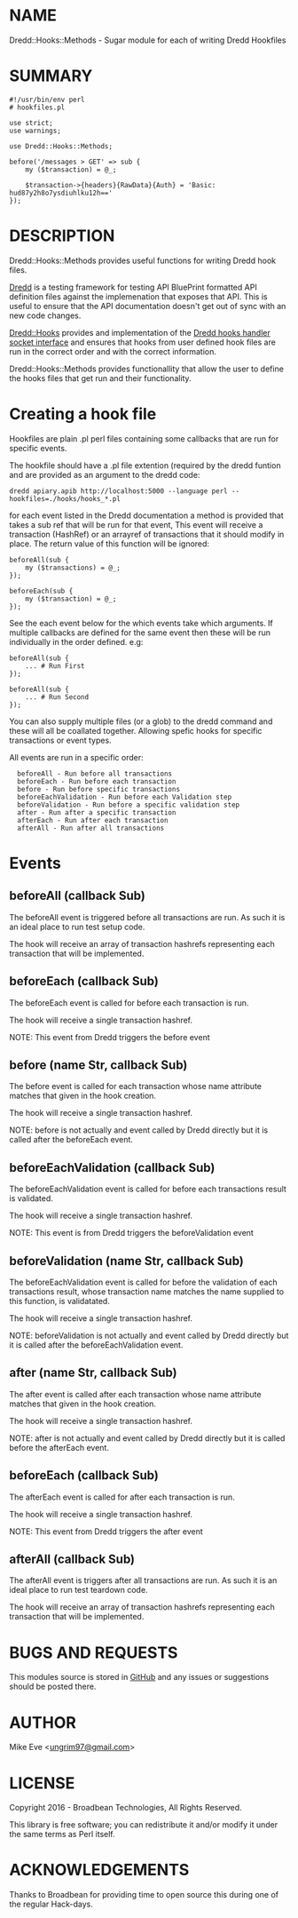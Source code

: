 # NAME

Dredd::Hooks::Methods - Sugar module for each of writing Dredd Hookfiles

# SUMMARY

    #!/usr/bin/env perl
    # hookfiles.pl

    use strict;
    use warnings;

    use Dredd::Hooks::Methods;

    before('/messages > GET' => sub {
        my ($transaction) = @_;

        $transaction->{headers}{RawData}{Auth} = 'Basic: hud87y2h8o7ysdiuhlku12h=='
    });

# DESCRIPTION

Dredd::Hooks::Methods provides useful functions for writing
Dredd hook files.

[Dredd](https://dredd.readthedocs.org) is a testing framework
for testing API BluePrint formatted API definition files
against the implemenation that exposes that API. This is useful
to ensure that the API documentation doesn't get out of sync
with an new code changes.

[Dredd::Hooks](https://metacpan.org/pod/Dredd::Hooks) provides and implementation of the
[Dredd hooks handler socket interface](https://dredd.readthedocs.org/en/latest/hooks-new-language/)
and ensures that hooks from user defined hook files are run in
the correct order and with the correct information.

Dredd::Hooks::Methods provides functionallity that allow the
user to define the hooks files that get run and their
functionality.

# Creating a hook file

Hookfiles are plain .pl perl files containing some callbacks
that are run for specific events.

The hookfile should have a .pl file extention (required by the
dredd funtion and are provided as an argument to the dredd code:

`dredd apiary.apib http://localhost:5000 --language perl --hookfiles=./hooks/hooks_*.pl`

for each event listed in the Dredd documentation a method is
provided that takes a sub ref that will be run for that event,
This event will receive a transaction (HashRef) or an arrayref of
transactions that it should modify in place. The return value of this
function will be ignored:

    beforeAll(sub {
        my ($transactions) = @_;
    });

    beforeEach(sub {
        my ($transaction) = @_;
    });

See the each event below for the which events take which arguments.
If multiple callbacks are defined for the same event then these will
be run individually in the order defined. e.g:

    beforeAll(sub {
        ... # Run First
    });

    beforeAll(sub {
        ... # Run Second
    });

You can also supply multiple files (or a glob) to the dredd command
and these will all be coallated together. Allowing spefic hooks for
specific transactions or event types.

All events are run in a specific order:

      beforeAll - Run before all transactions
      beforeEach - Run before each transaction
      before - Run before specific transactions
      beforeEachValidation - Run before each Validation step
      beforeValidation - Run before a specific validation step
      after - Run after a specific transaction
      afterEach - Run after each transaction
      afterAll - Run after all transactions

# Events

## beforeAll (callback Sub)

The beforeAll event is triggered before all transactions
are run. As such it is an ideal place to run test setup code.

The hook will receive an array of transaction hashrefs
representing each transaction that will be implemented.

## beforeEach (callback Sub)

The beforeEach event is called for before each transaction
is run.

The hook will receive a single transaction hashref.

NOTE: This event from Dredd triggers the before event

## before (name Str, callback Sub)

The before event is called for each transaction whose
name attribute matches that given in the hook creation.

The hook will receive a single transaction hashref.

NOTE: before is not actually and event called by Dredd
directly but it is called after the beforeEach event.

## beforeEachValidation (callback Sub)

The beforeEachValidation event is called for before each
transactions result is validated.

The hook will receive a single transaction hashref.

NOTE: This event is from Dredd triggers the beforeValidation event

## beforeValidation (name Str, callback Sub)

The beforeEachValidation event is called for before the
validation of each transactions result, whose transaction
name matches the name supplied to this function, is validatated.

The hook will receive a single transaction hashref.

NOTE: beforeValidation is not actually and event called by Dredd
directly but it is called after the beforeEachValidation event.

## after (name Str, callback Sub)

The after event is called after each transaction whose
name attribute matches that given in the hook creation.

The hook will receive a single transaction hashref.

NOTE: after is not actually and event called by Dredd
directly but it is called before the afterEach event.

## beforeEach (callback Sub)

The afterEach event is called for after each transaction
is run.

The hook will receive a single transaction hashref.

NOTE: This event from Dredd triggers the after event

## afterAll (callback Sub)

The afterAll event is triggers after all transactions are run.
As such it is an ideal place to run test teardown code.

The hook will receive an array of transaction hashrefs
representing each transaction that will be implemented.

# BUGS AND REQUESTS

This modules source is stored in [GitHub](https://github.com/ungrim97/Dredd-Hooks)
and any issues or suggestions should be posted there.

# AUTHOR

Mike Eve &lt;ungrim97@gmail.com>

# LICENSE

Copyright 2016 - Broadbean Technologies, All Rights Reserved.

This library is free software; you can redistribute it and/or modify
it under the same terms as Perl itself.

# ACKNOWLEDGEMENTS

Thanks to Broadbean for providing time to open source this during one of the regular Hack-days.
